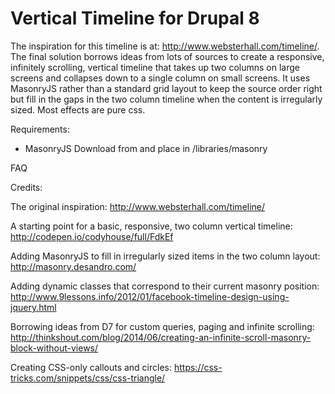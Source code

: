 # Vertical Timeline for Drupal 8

The inspiration for this timeline is at: http://www.websterhall.com/timeline/. The final solution borrows ideas from lots of sources
to create a responsive, infinitely scrolling, vertical timeline that takes up two columns on large screens and collapses down to a
single column on small screens. It uses MasonryJS rather than a standard grid layout to keep the source order right but fill in the
gaps in the two column timeline when the content is irregularly sized. Most effects are pure css.

Requirements:
- MasonryJS
  Download from and place in /libraries/masonry


FAQ




Credits:

The original inspiration:
http://www.websterhall.com/timeline/

A starting point for a basic, responsive, two column vertical timeline:
http://codepen.io/codyhouse/full/FdkEf

Adding MasonryJS to fill in irregularly sized items in the two column layout:
http://masonry.desandro.com/

Adding dynamic classes that correspond to their current masonry position:
http://www.9lessons.info/2012/01/facebook-timeline-design-using-jquery.html

Borrowing ideas from D7 for custom queries, paging and infinite scrolling:
http://thinkshout.com/blog/2014/06/creating-an-infinite-scroll-masonry-block-without-views/

Creating CSS-only callouts and circles:
https://css-tricks.com/snippets/css/css-triangle/
